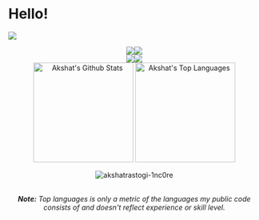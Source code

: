 # Hello!

![](http://github-profile-summary-cards.vercel.app/api/cards/profile-details?username=Trafalgar99&theme=moonlight)

<center   align="center">
    <img align="center" src="http://github-profile-summary-cards.vercel.app/api/cards/repos-per-language?username=Trafalgar99&theme=moonlight"><img  align="center" src="http://github-profile-summary-cards.vercel.app/api/cards/most-commit-language?username=Trafalgar99&theme=moonlight">
    <br/><img src="http://github-profile-summary-cards.vercel.app/api/cards/stats?username=Trafalgar99&theme=moonlight"><img src="http://github-profile-summary-cards.vercel.app/api/cards/productive-time?username=Trafalgar99&theme=moonlight&utcOffset=8">
</center>


<div>
    <div align="center">
    <a href="#"><img alt="Akshat's Github Stats" src="https://github-readme-stats.vercel.app/api?username=AkshatRastogi-1nC0re&show_icons=true&include_all_commits=true&count_private=true&theme=react&hide_border=true&bg_color=0D1117&title_color=5ce1e6&icon_color=5ce1e6" height="200"/></a>
    <a href="#"><img alt="Akshat's Top Languages" src="https://github-readme-stats.vercel.app/api/top-langs/?username=AkshatRastogi-1nC0re&langs_count=10&layout=compact&theme=react&hide_border=true&bg_color=0D1117&title_color=5ce1e6&icon_color=5ce1e6" height="200"/></a>
   <p align="center"> <img src="https://komarev.com/ghpvc/?username=akshatrastogi-1nc0re&label=Profile%20views&color=0e75b6&style=flat" alt="akshatrastogi-1nc0re" /> </p>
    <br/>
    <i><b>Note:</b> Top languages is only a metric of the languages my public code consists of and doesn't reflect experience or skill level.</i>
  </div>
</div>
